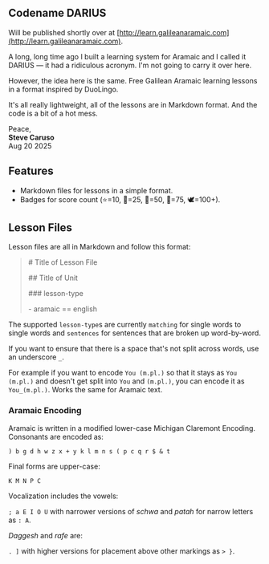 ## Codename DARIUS

Will be published shortly over at [http://learn.galileanaramaic.com](http://learn.galileanaramaic.com).

A long, long time ago I built a learning system for Aramaic and I called it DARIUS — it had a ridiculous acronym. I'm not going to carry it over here.

However, the idea here is the same. Free Galilean Aramaic learning lessons in a format inspired by DuoLingo. 

It's all really lightweight, all of the lessons are in Markdown format. And the code is a bit of a hot mess.

Peace,  
**Steve Caruso**  
Aug 20 2025

## Features

- Markdown files for lessons in a simple format.
- Badges for score count (⭐=10, 🥉=25, 🥈=50, 🏅=75, 🕊️=100+).

## Lesson Files

Lesson files are all in Markdown and follow this format:

> \# Title of Lesson File
>
> \## Title of Unit
>
> \### lesson-type
>
> \- aramaic == english

The supported `lesson-type`s are currently `matching` for single words to single words and `sentences` for sentences that are broken up word-by-word.

If you want to ensure that there is a space that's not split across words, use an underscore `_`.

For example if you want to encode `You (m.pl.)` so that it stays as `You (m.pl.)` and doesn't get split into `You` and `(m.pl.)`, you can encode it as `You_(m.pl.)`. Works the same for Aramaic text.

### Aramaic Encoding

Aramaic is written in a modified lower-case Michigan Claremont Encoding. Consonants are encoded as:

`) b g d h w z x + y k l m n s ( p c q r $ & t`

Final forms are upper-case:

`K M N P C`

Vocalization includes the vowels:

`; a E I O U` with narrower versions of *schwa* and *patah* for narrow letters as `: A`.

*Daggesh* and *rafe* are:

`. ]` with higher versions for placement above other markings as `> }`.